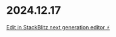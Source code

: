 # 2024.12.17

[Edit in StackBlitz next generation editor ⚡️](https://stackblitz.com/~/github.com/cocoooowang1230/2024.12.17)